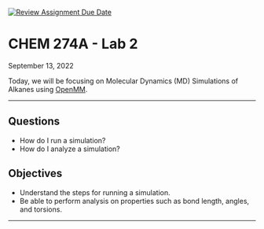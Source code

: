 [![Review Assignment Due Date](https://classroom.github.com/assets/deadline-readme-button-24ddc0f5d75046c5622901739e7c5dd533143b0c8e959d652212380cedb1ea36.svg)](https://classroom.github.com/a/c4jTv4bx)
# CHEM 274A - Lab 2
September 13, 2022

Today, we will be focusing on Molecular Dynamics (MD) Simulations of Alkanes using [OpenMM](https://openmm.org/documentation).

---

## Questions
- How do I run a simulation?
- How do I analyze a simulation?

## Objectives
- Understand the steps for running a simulation.
- Be able to perform analysis on properties such as bond length, angles, and torsions.
---
